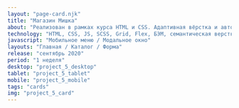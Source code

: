 ```yaml
---
layout: "page-card.njk"
title: "Магазин Мишка"
about: "Реализован в рамках курса HTML и CSS. Адаптивная вёрстка и автоматизация на htmlacademy.ru. Данный проект верстался самостоятельно, без наблюдения наставника, и был защищен на 100%."
technology: "HTML, CSS, JS, SCSS, Grid, Flex, БЭМ, семантическая верстка, адаптивная верстка (Mobile, tablet, desktop), резиновая mobile и tablet версия, сборщик Gulp."
javascript: "Мобильное меню / Модальное окно"
layouts: "Главная / Каталог / Форма"
release: "сентябрь 2020"
period: "1 неделя"
desktop: "project_5_desktop"
tablet: "project_5_tablet"
mobile: "project_5_mobile"
tags: "cards"
img: "project_5_card"
---
```

